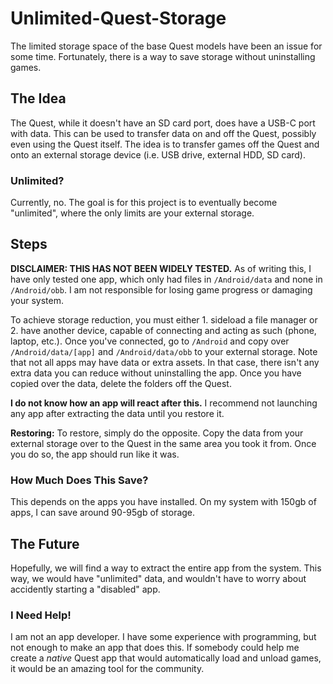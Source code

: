 # Unlimited-Quest-Storage

The limited storage space of the base Quest models have been an issue for some time. Fortunately, there is a way to save storage without uninstalling games.

## The Idea
The Quest, while it doesn't have an SD card port, does have a USB-C port with data. This can be used to transfer data on and off the Quest, possibly even using the Quest itself. The idea is to transfer games off the Quest and onto an external storage device (i.e. USB drive, external HDD, SD card).

### Unlimited?
Currently, no. The goal is for this project is to eventually become "unlimited", where the only limits are your external storage. 

## Steps
**DISCLAIMER: THIS HAS NOT BEEN WIDELY TESTED.** As of writing this, I have only tested one app, which only had files in `/Android/data` and none in `/Android/obb`. I am not responsible for losing game progress or damaging your system.

To achieve storage reduction, you must either 1. sideload a file manager or 2. have another device, capable of connecting and acting as such (phone, laptop, etc.). Once you've connected, go to `/Android` and copy over `/Android/data/[app]` and `/Android/data/obb` to your external storage. Note that not all apps may have data or extra assets. In that case, there isn't any extra data you can reduce without uninstalling the app. Once you have copied over the data, delete the folders off the Quest.

**I do not know how an app will react after this.** I recommend not launching any app after extracting the data until you restore it. 

**Restoring:**
To restore, simply do the opposite. Copy the data from your external storage over to the Quest in the same area you took it from. Once you do so, the app should run like it was.

### How Much Does This Save?
This depends on the apps you have installed. On my system with 150gb of apps, I can save around 90-95gb of storage.

## The Future
Hopefully, we will find a way to extract the entire app from the system. This way, we would have "unlimited" data, and wouldn't have to worry about accidently starting a "disabled" app.

### I Need Help!
I am not an app developer. I have some experience with programming, but not enough to make an app that does this. If somebody could help me create a *native* Quest app that would automatically load and unload games, it would be an amazing tool for the community.
